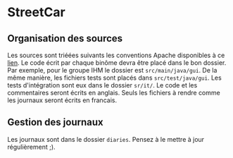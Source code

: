 # StreetCar


## Organisation des sources

Les sources sont triéées suivants les conventions Apache disponibles à ce [lien](http://maven.apache.org/guides/introduction/introduction-to-the-standard-directory-layout.html).
Le code écrit par chaque binôme devra être placé dans le bon dossier. Par exemple, pour le groupe IHM le dossier est `src/main/java/gui`. De la même manière, les fichiers tests sont placés dans `src/test/java/gui`.
Les tests d'intégration sont eux dans le dossier `sr/it/`.
Le code et les commentaires seront écrits en anglais. Seuls les fichiers à rendre comme les journaux seront écrits en francais.

## Gestion des journaux

Les journaux sont dans le dossier `diaries`. Pensez à le mettre à jour régulièrement ;). 

